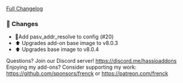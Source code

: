 [Full Changelog][changelog]
### 🔨 Changes

- 🔨Add pasv_addr_resolve to config (#20)
- ⬆ Upgrades add-on base image to v8.0.3
- ⬆ Upgrades base image to v8.0.4

[changelog]: https://github.com/hassio-addons/addon-ftp/compare/v3.4.0...v3.5.0

Questions? Join our Discord server! https://discord.me/hassioaddons
Enjoying my add-ons? Consider supporting my work:
https://github.com/sponsors/frenck or https://patreon.com/frenck